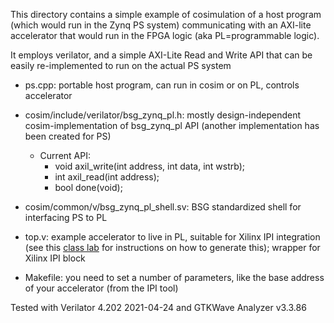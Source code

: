 This directory contains a simple example of cosimulation of a
host program (which would run in the Zynq PS system)
communicating with an AXI-lite accelerator that would run 
in the FPGA logic (aka PL=programmable logic).

It employs verilator, and a simple AXI-Lite Read and Write API
that can be easily re-implemented to run on the actual PS system

- ps.cpp: portable host program, can run in cosim or on PL, controls accelerator

- cosim/include/verilator/bsg_zynq_pl.h: mostly design-independent cosim-implementation of bsg_zynq_pl API (another implementation has been created for PS)
  - Current API: 
    -   void axil_write(int address, int data, int wstrb);
    -    int axil_read(int address);
    -    bool done(void);

- cosim/common/v/bsg_zynq_pl_shell.sv: BSG standardized shell for interfacing PS to PL

- top.v:  example accelerator to live in PL, suitable for Xilinx IPI integration
          (see this [class lab](https://docs.google.com/document/d/1U9XIxLkjbI1vQR5hxjk8SzqqQ3sM2hCMUXfoK3tGwBU/edit#heading=h.4f0hegamev6v)
	  for instructions on how to generate this); wrapper for Xilinx IPI block

- Makefile: you need to set a number of parameters, like the base address of your accelerator (from the IPI tool)

Tested with Verilator 4.202 2021-04-24 and GTKWave Analyzer v3.3.86 
